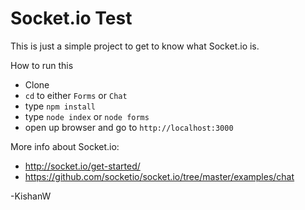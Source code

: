 # Socket.io Test
This is just a simple project to get to know what Socket.io is.

How to run this
- Clone
- `cd` to either `Forms` or `Chat`
- type `npm install`
- type `node index` or `node forms`
- open up browser and go to `http://localhost:3000`

More info about Socket.io:
- http://socket.io/get-started/
- https://github.com/socketio/socket.io/tree/master/examples/chat

-KishanW
